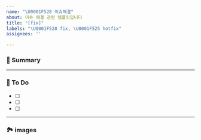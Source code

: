```yaml
---
name: "\U0001F528 이슈해결"
about: 이슈 해결 관련 템플릿입니다
title: "[fix]"
labels: "\U0001F528 fix, \U0001F525 hotfix"
assignees: ''

---
```


### 🚀 Summary

<!-- A brief description of the issue. -->

---

### 📝 To Do

<!-- Write what you need to do -->

- [ ]
- [ ]
- [ ]

---

### 🏞️ images 

<!-- Capture related images -->

